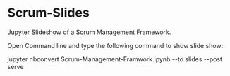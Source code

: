 # Scrum-Slides
Jupyter Slideshow of a Scrum Management Framework.

Open Command line and type the following command to show slide show:

jupyter nbconvert Scrum-Management-Framwork.ipynb --to slides --post serve
